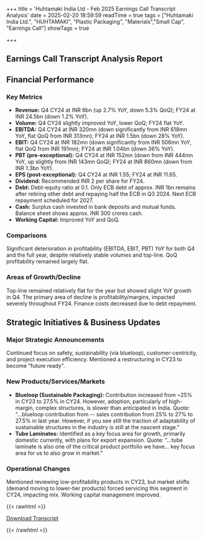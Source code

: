+++
title = 'Huhtamaki India Ltd - Feb 2025 Earnings Call Transcript Analysis'
date = 2025-02-20 18:59:59
readTime = true
tags = ["Huhtamaki India Ltd.", "HUHTAMAKI", "Plastic Packaging", "Materials","Small Cap", "Earnings Call"]
showTags = true

+++



## Earnings Call Transcript Analysis Report
## Financial Performance

### Key Metrics

*   **Revenue:** Q4 CY24 at INR 6bn (up 2.7% YoY, down 5.3% QoQ); FY24 at INR 24.5bn (down 1.2% YoY).
*   **Volume:** Q4 CY24 slightly improved YoY, lower QoQ; FY24 flat YoY.
*   **EBITDA:** Q4 CY24 at INR 320mn (down significantly from INR 618mn YoY, flat QoQ from INR 313mn); FY24 at INR 1.5bn (down 28% YoY).
*   **EBIT:** Q4 CY24 at INR 182mn (down significantly from INR 506mn YoY, flat QoQ from INR 191mn); FY24 at INR 1.04bn (down 36% YoY).
*   **PBT (pre-exceptional):** Q4 CY24 at INR 152mn (down from INR 444mn YoY, up slightly from INR 143mn QoQ); FY24 at INR 860mn (down from INR 1.3bn YoY).
*   **EPS (post-exceptional):** Q4 CY24 at INR 1.55; FY24 at INR 11.65.
*   **Dividend:** Recommended INR 2 per share for FY24.
*   **Debt:** Debt-equity ratio at 0.1. Only ECB debt of approx. INR 1bn remains after retiring other debt and repaying half the ECB in Q3 2024. Next ECB repayment scheduled for 2027.
*   **Cash:** Surplus cash invested in bank deposits and mutual funds. Balance sheet shows approx. INR 300 crores cash.
*   **Working Capital:** Improved YoY and QoQ.

### Comparisons

Significant deterioration in profitability (EBITDA, EBIT, PBT) YoY for both Q4 and the full year, despite relatively stable volumes and top-line. QoQ profitability remained largely flat.

### Areas of Growth/Decline

Top-line remained relatively flat for the year but showed slight YoY growth in Q4. The primary area of decline is profitability/margins, impacted severely throughout FY24. Finance costs decreased due to debt repayment.

## Strategic Initiatives & Business Updates

### Major Strategic Announcements

Continued focus on safety, sustainability (via blueloop), customer-centricity, and project execution efficiency. Mentioned a restructuring in CY23 to become "future ready".

### New Products/Services/Markets

*   **Blueloop (Sustainable Packaging):** Contribution increased from ~25% in CY23 to 27.5% in CY24. However, adoption, particularly of high-margin, complex structures, is slower than anticipated in India. Quote: "...blueloop contribution from -- sales contribution from 25% to 27% to 27.5% in last year. However, if you see still the traction of adaptability of sustainable structures in the industry is still at the nascent stage."
*   **Tube Laminates:** Identified as a key focus area for growth, primarily domestic currently, with plans for export expansion. Quote: "...tube laminate is also one of the critical product portfolio we have... key focus area for us to also grow in market."

### Operational Changes

Mentioned reviewing low-profitability products in CY23, but market shifts (demand moving to lower-tier products) forced servicing this segment in CY24, impacting mix. Working capital management improved.



{{< rawhtml >}}

<div class="button-container">    
    <a href="https://www.bseindia.com/stockinfo/AnnPdfOpen.aspx?Pname=6ab005b3-07b9-435e-82c2-a86721127a57.pdf" target="_blank" class="report-button">
      <i class="fas fa-file-pdf"></i> Download Transcript
    </a>
</div>
    
{{< /rawhtml >}}
